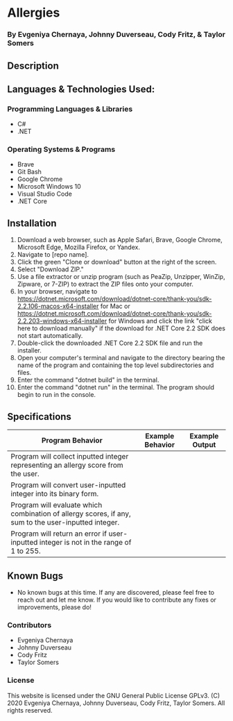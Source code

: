 # Allergies

  ### By Evgeniya Chernaya, Johnny Duverseau, Cody Fritz, & Taylor Somers

## Description



## Languages & Technologies Used:

  ### Programming Languages & Libraries
  * C#
  * .NET

  ### Operating Systems & Programs
  * Brave
  * Git Bash
  * Google Chrome
  * Microsoft Windows 10
  * Visual Studio Code
  * .NET Core

## Installation

  1.  Download a web browser, such as Apple Safari, Brave, Google Chrome, Microsoft Edge, Mozilla Firefox, or Yandex.
  2.  Navigate to [repo name].
  3.  Click the green "Clone or download" button at the right of the screen.
  4.  Select "Download ZIP."
  5.  Use a file extractor or unzip program (such as PeaZip, Unzipper, WinZip, Zipware, or 7-ZIP) to extract the ZIP files onto your computer.
  6.  In your browser, navigate to https://dotnet.microsoft.com/download/dotnet-core/thank-you/sdk-2.2.106-macos-x64-installer for Mac or https://dotnet.microsoft.com/download/dotnet-core/thank-you/sdk-2.2.203-windows-x64-installer for Windows and click the link "click here to download manually" if the download for .NET Core 2.2 SDK does not start automatically.
  7.  Double-click the downloaded .NET Core 2.2 SDK file and run the installer.
  8.  Open your computer's terminal and navigate to the directory bearing the name of the program and containing the top level subdirectories and files.
  9.  Enter the command "dotnet build" in the terminal.
  10. Enter the command "dotnet run" in the terminal. The program should begin to run in the console.
  

## Specifications

  | Program Behavior | Example Behavior | Example Output |
  | ----------- | ----------- | ----------- |
  | Program will collect inputted integer representing an allergy score from the user. |  |  |
  | Program will convert user-inputted integer into its binary form. |  |  |
  | Program will evaluate which combination of allergy scores, if any, sum to the user-inputted integer. |  |  |
  | Program will return an error if user-inputted integer is not in the range of 1 to 255. |  |  |


## Known Bugs

  * No known bugs at this time. If any are discovered, please feel free to reach out and let me know. If you would like to contribute any fixes or improvements, please do!

### Contributors

  * Evgeniya Chernaya
  * Johnny Duverseau
  * Cody Fritz
  * Taylor Somers

### License

This website is licensed under the GNU General Public License GPLv3. (C) 2020 Evgeniya Chernaya, Johnny Duverseau, Cody Fritz, Taylor Somers. All rights reserved.